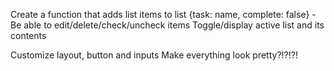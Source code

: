 <!-- JAVASCRIPT -->
Create a function that adds list items to list {task: name, complete: false}
-Be able to edit/delete/check/uncheck items
Toggle/display active list and its contents

<!-- SCSS / Bootstrap -->
Customize layout, button and inputs
Make everything look pretty?!?!?!


<!-- FOLLOW UP -->